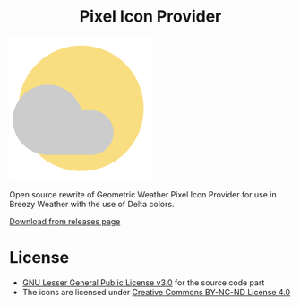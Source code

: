 <h1 align="center">Pixel Icon Provider</h1>

![Icon](fastlane/metadata/android/en-US/images/icon.png)

Open source rewrite of Geometric Weather Pixel Icon Provider for use in Breezy Weather with the use of Delta colors.

[Download from releases page](https://github.com/Delta-Icons/BreezyWeatherIcons/releases)

# License

* [GNU Lesser General Public License v3.0](/LICENSE) for the source code part
* The icons are licensed under [Creative Commons BY-NC-ND License 4.0](https://creativecommons.org/licenses/by-nc-nd/4.0/)